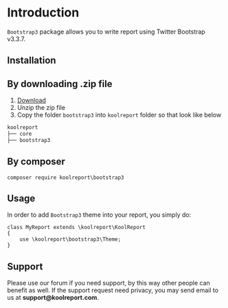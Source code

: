 # Introduction

`Bootstrap3` package allows you to write report using Twitter Bootstrap v3.3.7.

## Installation

## By downloading .zip file

1. [Download](https://www.koolreport.com/packages/bootstrap3)
2. Unzip the zip file
3. Copy the folder `bootstrap3` into `koolreport` folder so that look like below

```bash
koolreport
├── core
├── bootstrap3
```

## By composer

```
composer require koolreport\bootstrap3
```

## Usage

In order to add `Bootstrap3` theme into your report, you simply do:


```
class MyReport extends \koolreport\KoolReport
{
    use \koolreport\bootstrap3\Theme;
}
```

## Support

Please use our forum if you need support, by this way other people can benefit as well. If the support request need privacy, you may send email to us at __support@koolreport.com__.
